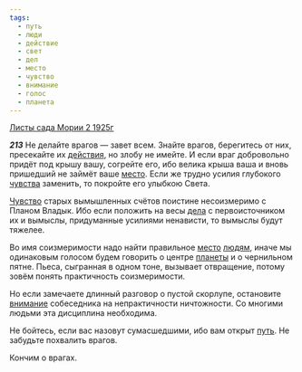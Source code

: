 ```yaml
---
tags:
  - путь
  - люди
  - действие
  - свет
  - дел
  - место
  - чувство
  - внимание
  - голос
  - планета
---
```


[Листы сада Мории 2 1925г](https://127.0.0.1:4002/agni/1925)

___213___
Не делайте врагов — завет всем. Знайте врагов, берегитесь от них, пресекайте их [действия](../../../tags/#действие), но злобу не имейте. И если враг добровольно придёт под крышу вашу, согрейте его, ибо велика крыша ваша и вновь пришедший не займёт ваше [место](../../../tags/#место). Если же трудно усилия глубокого [чувства](../../../tags/#чувство) заменить, то покройте его улыбкою Света.   

[Чувство](../../../tags/#чувство) старых вымышленных счётов поистине несоизмеримо с Планом Владык. Ибо если положить на весы [дела](../../../tags/#дел) с первоисточником их и вымыслы, придуманные усилиями ненависти, то вымыслы будут тяжелее.   

Во имя соизмеримости надо найти правильное [место](../../../tags/#место) [людям](../../../tags/#люди), иначе мы одинаковым голосом будем говорить о центре [планеты](../../../tags/#планета) и о чернильном пятне. Пьеса, сыгранная в одном тоне, вызывает отвращение, потому зовём понять практичность соизмеримости.   

Но если замечаете длинный разговор о пустой скорлупе, остановите [внимание](../../../tags/#внимание) собеседника на непрактичности ничтожности. Со многими людьми эта дисциплина необходима.   

Не бойтесь, если вас назовут сумасшедшими, ибо вам открыт [путь](../../../tags/#путь). Не забудьте похвалить врагов.   

Кончим о врагах.   

